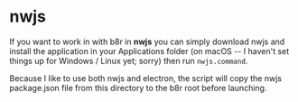 # nwjs

If you want to work in with b8r in **nwjs** you can simply 
download nwjs and install the application in your Applications folder (on macOS -- I haven't set things up for Windows / Linux yet; sorry) then run `nwjs.command`.

Because I like to use both nwjs and electron, the script will 
copy the nwjs package.json file from this directory to the 
b8r root before launching.